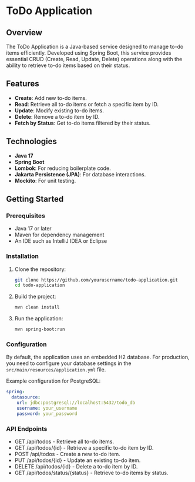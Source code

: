 # ToDo Application

## Overview

The ToDo Application is a Java-based service designed to manage to-do items efficiently. Developed using Spring Boot, this service provides essential CRUD (Create, Read, Update, Delete) operations along with the ability to retrieve to-do items based on their status.

## Features

- **Create**: Add new to-do items.
- **Read**: Retrieve all to-do items or fetch a specific item by ID.
- **Update**: Modify existing to-do items.
- **Delete**: Remove a to-do item by ID.
- **Fetch by Status**: Get to-do items filtered by their status.

## Technologies

- **Java 17**
- **Spring Boot**
- **Lombok**: For reducing boilerplate code.
- **Jakarta Persistence (JPA)**: For database interactions.
- **Mockito**: For unit testing.

## Getting Started

### Prerequisites

- Java 17 or later
- Maven for dependency management
- An IDE such as IntelliJ IDEA or Eclipse

### Installation

1. Clone the repository:
    ```bash
    git clone https://github.com/yourusername/todo-application.git
    cd todo-application
    ```

2. Build the project:
    ```bash
    mvn clean install
    ```

3. Run the application:
    ```bash
    mvn spring-boot:run
    ```

### Configuration

By default, the application uses an embedded H2 database. For production, you need to configure your database settings in the `src/main/resources/application.yml` file.

Example configuration for PostgreSQL:
```yaml
spring:
  datasource:
    url: jdbc:postgresql://localhost:5432/todo_db
    username: your_username
    password: your_password
   ```

### API Endpoints

- GET /api/todos - Retrieve all to-do items.
- GET /api/todos/{id} - Retrieve a specific to-do item by ID.
- POST /api/todos - Create a new to-do item.
- PUT /api/todos/{id} - Update an existing to-do item.
- DELETE /api/todos/{id} - Delete a to-do item by ID.
- GET /api/todos/status/{status} - Retrieve to-do items by status.
